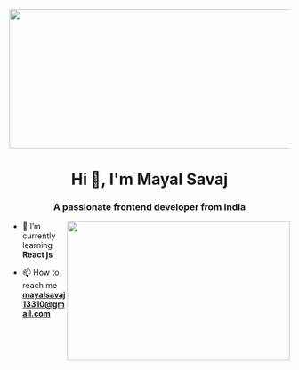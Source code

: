 <img src="https://wallpapercave.com/wp/wp1828925.png" width="1000px" height="250" />
<h1 align="center">Hi 👋, I'm Mayal Savaj</h1>
<h3 align="center">A passionate frontend developer from India</h3>

<div>
<img src="https://cdn.dribbble.com/users/720555/screenshots/4029449/desk.gif"  align="right" width="400" height="250" />


- 🌱 I’m currently learning **React js**

- 📫 How to reach me **mayalsavaj13310@gmail.com**




